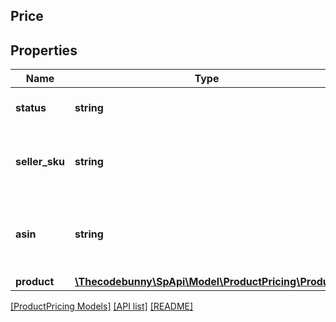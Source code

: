 ## Price

## Properties

Name | Type | Description | Notes
------------ | ------------- | ------------- | -------------
**status** | **string** | The status of the operation. |
**seller_sku** | **string** | The seller stock keeping unit (SKU) of the item. | [optional]
**asin** | **string** | The Amazon Standard Identification Number (ASIN) of the item. | [optional]
**product** | [**\Thecodebunny\SpApi\Model\ProductPricing\Product**](Product.md) |  | [optional]

[[ProductPricing Models]](../) [[API list]](../../Api) [[README]](../../../README.md)
